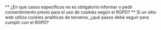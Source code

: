 ** ¿En qué casos específicos no es obligatorio informar o pedir consentimiento previo para el uso de cookies según el RGPD?
** Si un sitio web utiliza cookies analíticas de terceros, ¿qué pasos debe seguir para cumplir con el RGPD?

